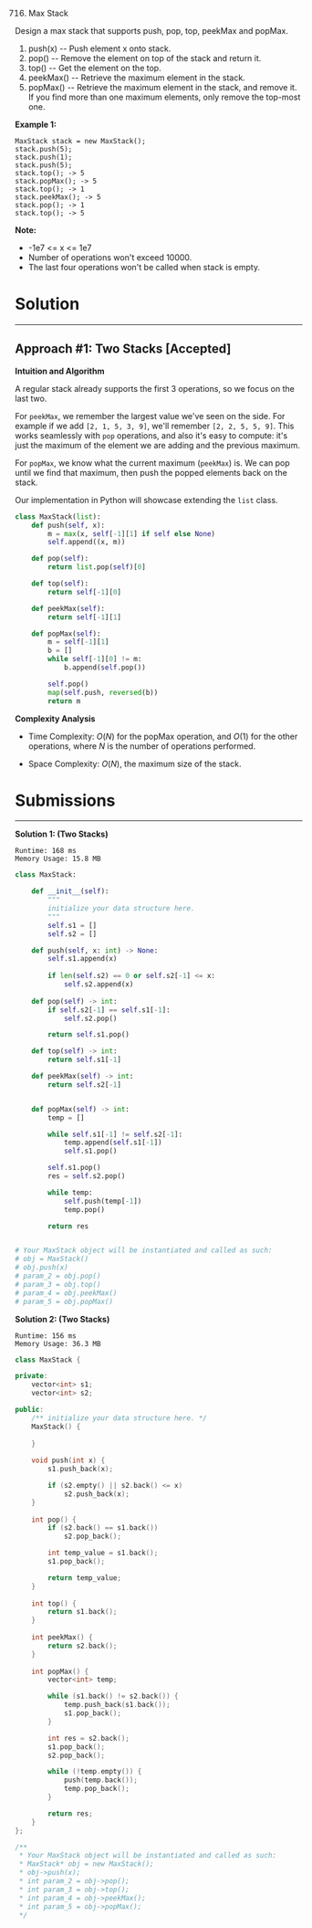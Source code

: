 716. Max Stack

Design a max stack that supports push, pop, top, peekMax and popMax.

1. push(x) -- Push element x onto stack.
1. pop() -- Remove the element on top of the stack and return it.
1. top() -- Get the element on the top.
1. peekMax() -- Retrieve the maximum element in the stack.
1. popMax() -- Retrieve the maximum element in the stack, and remove it. If you find more than one maximum elements, only remove the top-most one.

**Example 1:**
```
MaxStack stack = new MaxStack();
stack.push(5); 
stack.push(1);
stack.push(5);
stack.top(); -> 5
stack.popMax(); -> 5
stack.top(); -> 1
stack.peekMax(); -> 5
stack.pop(); -> 1
stack.top(); -> 5
```

**Note:**

* -1e7 <= x <= 1e7
* Number of operations won't exceed 10000.
* The last four operations won't be called when stack is empty.

# Solution
---
## Approach #1: Two Stacks [Accepted]

**Intuition and Algorithm**

A regular stack already supports the first 3 operations, so we focus on the last two.

For `peekMax`, we remember the largest value we've seen on the side. For example if we add `[2, 1, 5, 3, 9]`, we'll remember `[2, 2, 5, 5, 9]`. This works seamlessly with `pop` operations, and also it's easy to compute: it's just the maximum of the element we are adding and the previous maximum.

For `popMax`, we know what the current maximum (`peekMax`) is. We can pop until we find that maximum, then push the popped elements back on the stack.

Our implementation in Python will showcase extending the `list` class.

```python
class MaxStack(list):
    def push(self, x):
        m = max(x, self[-1][1] if self else None)
        self.append((x, m))

    def pop(self):
        return list.pop(self)[0]

    def top(self):
        return self[-1][0]

    def peekMax(self):
        return self[-1][1]

    def popMax(self):
        m = self[-1][1]
        b = []
        while self[-1][0] != m:
            b.append(self.pop())

        self.pop()
        map(self.push, reversed(b))
        return m
```

**Complexity Analysis**

* Time Complexity: $O(N)$ for the popMax operation, and $O(1)$ for the other operations, where $N$ is the number of operations performed.

* Space Complexity: $O(N)$, the maximum size of the stack.

# Submissions
---
**Solution 1: (Two Stacks)**
```
Runtime: 168 ms
Memory Usage: 15.8 MB
```
```python
class MaxStack:

    def __init__(self):
        """
        initialize your data structure here.
        """
        self.s1 = []
        self.s2 = []

    def push(self, x: int) -> None:
        self.s1.append(x)
        
        if len(self.s2) == 0 or self.s2[-1] <= x:
            self.s2.append(x)
            
    def pop(self) -> int:
        if self.s2[-1] == self.s1[-1]:
            self.s2.pop()

        return self.s1.pop()

    def top(self) -> int:
        return self.s1[-1]

    def peekMax(self) -> int:
        return self.s2[-1]


    def popMax(self) -> int:
        temp = []

        while self.s1[-1] != self.s2[-1]:
            temp.append(self.s1[-1])
            self.s1.pop()

        self.s1.pop()
        res = self.s2.pop()

        while temp:
            self.push(temp[-1])
            temp.pop()

        return res


# Your MaxStack object will be instantiated and called as such:
# obj = MaxStack()
# obj.push(x)
# param_2 = obj.pop()
# param_3 = obj.top()
# param_4 = obj.peekMax()
# param_5 = obj.popMax()
```

**Solution 2: (Two Stacks)**
```
Runtime: 156 ms
Memory Usage: 36.3 MB
```
```c++
class MaxStack {

private:
    vector<int> s1;
    vector<int> s2;

public:
    /** initialize your data structure here. */
    MaxStack() {
        
    }
    
    void push(int x) {
        s1.push_back(x);

        if (s2.empty() || s2.back() <= x)
            s2.push_back(x);
    }
    
    int pop() {
        if (s2.back() == s1.back())
            s2.pop_back();

        int temp_value = s1.back();
        s1.pop_back();

        return temp_value;
    }
    
    int top() {
        return s1.back();
    }
    
    int peekMax() {
        return s2.back();
    }
    
    int popMax() {
        vector<int> temp;

        while (s1.back() != s2.back()) {
            temp.push_back(s1.back());
            s1.pop_back();
        }

        int res = s2.back();
        s1.pop_back();
        s2.pop_back();

        while (!temp.empty()) {
            push(temp.back());
            temp.pop_back();
        }

        return res;
    }
};

/**
 * Your MaxStack object will be instantiated and called as such:
 * MaxStack* obj = new MaxStack();
 * obj->push(x);
 * int param_2 = obj->pop();
 * int param_3 = obj->top();
 * int param_4 = obj->peekMax();
 * int param_5 = obj->popMax();
 */
```
